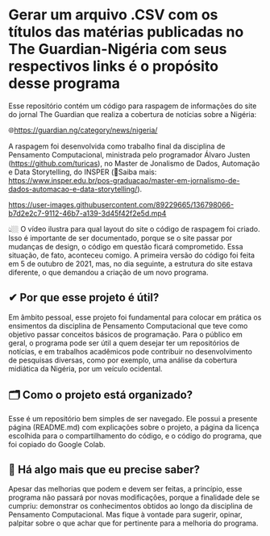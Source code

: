 # Gerar um arquivo .CSV com os títulos das matérias publicadas no The Guardian-Nigéria com seus respectivos links é o propósito desse programa

Esse repositório contém um código para raspagem de informações do site do jornal The Guardian que realiza a cobertura de notícias sobre a Nigéria: 

🌐https://guardian.ng/category/news/nigeria/

A raspagem foi desenvolvida como trabalho final da disciplina de Pensamento Computacional, ministrada pelo programador Álvaro Justen (https://github.com/turicas), no Master de Jonalismo de Dados, Automação e Data Storytelling, do INSPER (🔎Saiba mais: https://www.insper.edu.br/pos-graduacao/master-em-jornalismo-de-dados-automacao-e-data-storytelling/).

https://user-images.githubusercontent.com/89229665/136798066-b7d2e2c7-9112-46b7-a139-3d45f42f2e5d.mp4

👆🏼 O vídeo ilustra para qual layout do site o código de raspagem foi criado. Isso é importante de ser documentado, porque se o site passar por mudanças de design, o código em questão ficará comprometido. Essa situação, de fato, aconteceu comigo. A primeira versão do código foi feita em 5 de outubro de 2021, mas, no dia seguinte, a estrutura do site estava diferente, o que demandou a criação de um novo programa.

## ✔ Por que esse projeto é útil?

Em âmbito pessoal, esse projeto foi fundamental para colocar em prática os ensimentos da disciplina de Pensamento Computacional que teve como objetivo passar conceitos básicos de programação. Para o público em geral, o programa pode ser útil a quem desejar ter um repositórios de notícias, e em trabalhos acadêmicos pode contribuir no desenvolvimento de pesquisas diversas, como por exemplo, uma análise da cobertura midiática da Nigéria, por um veículo ocidental. 

## 🗂 Como o projeto está organizado?

Esse é um repositório bem simples de ser navegado. Ele possui a presente página (README.md) com explicações sobre o projeto, a página da licença escolhida para o compartilhamento do código, e o código do programa, que foi copiado do Google Colab.  

## 🤔 Há algo mais que eu precise saber?
Apesar das melhorias que podem e devem ser feitas, a princípio, esse programa não passará por novas modificações, porque a finalidade dele se cumpriu: demonstrar os conhecimentos obtidos ao longo da disciplina de Pensamento Computacional. Mas fique à vontade para sugerir, opinar, palpitar sobre o que achar que for pertinente para a melhoria do programa.  
